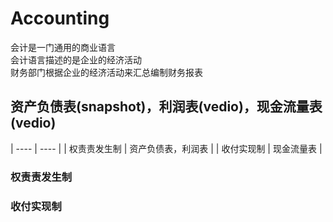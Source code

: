 # Accounting
会计是一门通用的商业语言    
会计语言描述的是企业的经济活动   
财务部门根据企业的经济活动来汇总编制财务报表   

## 资产负债表(snapshot)，利润表(vedio)，现金流量表(vedio) 

|  ----  | ----  |
| 权责责发生制  | 资产负债表，利润表 |
| 收付实现制  | 现金流量表 |

### 权责责发生制

### 收付实现制
